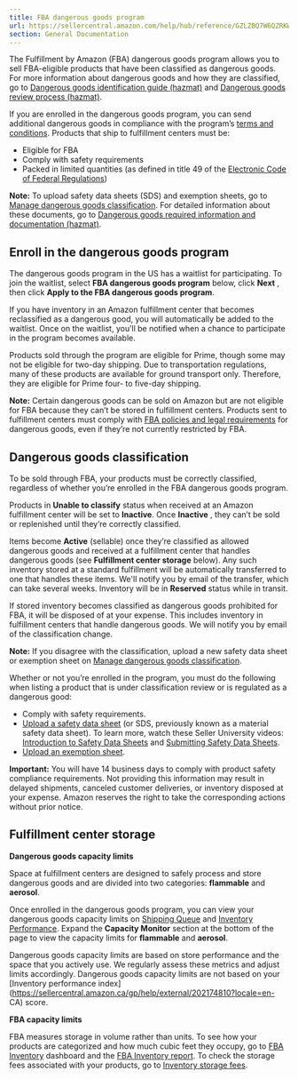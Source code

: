 ```yaml
---
title: FBA dangerous goods program
url: https://sellercentral.amazon.com/help/hub/reference/GZLZBQ7W6QZRKWWK
section: General Documentation
---
```


The Fulfillment by Amazon (FBA) dangerous goods program allows you to sell
FBA-eligible products that have been classified as dangerous goods. For more
information about dangerous goods and how they are classified, go to
[Dangerous goods identification guide (hazmat)](/gp/help/G201003400) and
[Dangerous goods review process (hazmat)](/help/hub/reference/G201749580).

If you are enrolled in the dangerous goods program, you can send additional
dangerous goods in compliance with the program’s [terms and
conditions](/gp/help/GYS2KBEE7MYVCGE3). Products that ship to fulfillment
centers must be:

  * Eligible for FBA
  * Comply with safety requirements
  * Packed in limited quantities (as defined in title 49 of the [Electronic Code of Federal Regulations](http://www.ecfr.gov/cgi-bin/text-idx?tpl=/ecfrbrowse/Title49/49tab_02.tpl))

**Note:** To upload safety data sheets (SDS) and exemption sheets, go to
[Manage dangerous goods classification](/fba/compliance-dashboard/index.html).
For detailed information about these documents, go to [Dangerous goods
required information and documentation (hazmat)](/gp/help/G201371860).

## Enroll in the dangerous goods program

The dangerous goods program in the US has a waitlist for participating. To
join the waitlist, select **FBA dangerous goods program** below, click
**Next** , then click **Apply to the FBA dangerous goods program**.

If you have inventory in an Amazon fulfillment center that becomes
reclassified as a dangerous good, you will automatically be added to the
waitlist. Once on the waitlist, you’ll be notified when a chance to
participate in the program becomes available.

Products sold through the program are eligible for Prime, though some may not
be eligible for two-day shipping. Due to transportation regulations, many of
these products are available for ground transport only. Therefore, they are
eligible for Prime four- to five-day shipping.

**Note:** Certain dangerous goods can be sold on Amazon but are not eligible
for FBA because they can’t be stored in fulfillment centers. Products sent to
fulfillment centers must comply with [FBA policies and legal
requirements](/gp/help/GYS2KBEE7MYVCGE3) for dangerous goods, even if they’re
not currently restricted by FBA.

## Dangerous goods classification

To be sold through FBA, your products must be correctly classified, regardless
of whether you’re enrolled in the FBA dangerous goods program.

Products in **Unable to classify** status when received at an Amazon
fulfillment center will be set to **Inactive**. Once **Inactive** , they can’t
be sold or replenished until they’re correctly classified.

Items become **Active** (sellable) once they’re classified as allowed
dangerous goods and received at a fulfillment center that handles dangerous
goods (see **Fulfillment center storage** below). Any such inventory stored at
a standard fulfillment will be automatically transferred to one that handles
these items. We'll notify you by email of the transfer, which can take several
weeks. Inventory will be in **Reserved** status while in transit.

If stored inventory becomes classified as dangerous goods prohibited for FBA,
it will be disposed of at your expense. This includes inventory in fulfillment
centers that handle dangerous goods. We will notify you by email of the
classification change.

**Note:** If you disagree with the classification, upload a new safety data
sheet or exemption sheet on [Manage dangerous goods
classification](/fba/compliance-dashboard/index.html).

Whether or not you’re enrolled in the program, you must do the following when
listing a product that is under classification review or is regulated as a
dangerous good:

  * Comply with safety requirements. 
  * [Upload a safety data sheet](/gp/fba/material-safety-data-sheet/index.html) (or SDS, previously known as a material safety data sheet). To learn more, watch these Seller University videos: [Introduction to Safety Data Sheets](/learn/courses?moduleId=537) and [Submitting Safety Data Sheets](/learn/courses?moduleId=538). 
  * [Upload an exemption sheet](/gp/fba/material-safety-data-sheet/index.html). 

**Important:** You will have 14 business days to comply with product safety
compliance requirements. Not providing this information may result in delayed
shipments, canceled customer deliveries, or inventory disposed at your
expense. Amazon reserves the right to take the corresponding actions without
prior notice.

## Fulfillment center storage

**Dangerous goods capacity limits**

Space at fulfillment centers are designed to safely process and store
dangerous goods and are divided into two categories: **flammable** and
**aerosol**.

Once enrolled in the dangerous goods program, you can view your dangerous
goods capacity limits on [Shipping Queue](/gp/fba/inbound-queue/index.html)
and [Inventory Performance](/inventory-performance/dashboard). Expand the
**Capacity Monitor** section at the bottom of the page to view the capacity
limits for **flammable** and **aerosol**.

Dangerous goods capacity limits are based on store performance and the space
that you actively use. We regularly assess these metrics and adjust limits
accordingly. Dangerous goods capacity limits are not based on your [Inventory
performance
index](https://sellercentral.amazon.ca/gp/help/external/202174810?locale=en-
CA) score.

**FBA capacity limits**

FBA measures storage in volume rather than units. To see how your products are
categorized and how much cubic feet they occupy, go to [FBA
Inventory](/inventoryplanning/manageinventoryhealth) dashboard and the [FBA
Inventory report](/reportcentral/MANAGE_INVENTORY_HEALTH/1). To check the
storage fees associated with your products, go to [Inventory storage
fees](/gp/help/hub/reference/external/G3EDYEF6KUCFQTNM).

